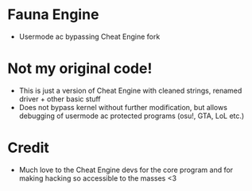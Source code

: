 # Fauna Engine
* Usermode ac bypassing Cheat Engine fork

# Not my original code!
* This is just a version of Cheat Engine with cleaned strings, renamed driver + other basic stuff
* Does not bypass kernel without further modification, but allows debugging of usermode ac protected programs (osu!, GTA, LoL etc.)

# Credit
* Much love to the Cheat Engine devs for the core program and for making hacking so accessible to the masses <3
